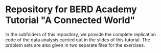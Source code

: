 # Repository for BERD Academy Tutorial "A Connected World"

In the subfolders of this repository, we provide the complete replication code of the data analysis carried out in the slides of this tutorial. 
The problem sets are also given in two separate files for the exercises. 
